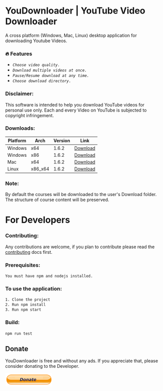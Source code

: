 # YouDownloader | YouTube Video Downloader

A cross platform (Windows, Mac, Linux) desktop application for downloading Youtube Videos.

### :fire: Features

- _`Choose video quality.`_
- _`Download multiple videos at once.`_
- _`Pause/Resume download at any time.`_
- _`Choose download directory.`_

### Disclaimer:

This software is intended to help you download YouTube videos for personal use only. Each and every Video on YouTube is subjected to copyright infringement.

### Downloads:

| Platform | Arch    | Version | Link                                                                                                                         |
| -------- | ------- | ------- | ---------------------------------------------------------------------------------------------------------------------------- |
| Windows  | x64     | 1.6.2   | [Download](https://github.com/FaisalUmair/udemy-downloader-gui/releases/download/v1.6.2/Udeler-Setup-1.6.2-windows-x64.exe)  |
| Windows  | x86     | 1.6.2   | [Download](https://github.com/FaisalUmair/udemy-downloader-gui/releases/download/v1.6.2/Udeler-Setup-1.6.2-windows-x86.exe)  |
| Mac      | x64     | 1.6.2   | [Download](https://github.com/FaisalUmair/udemy-downloader-gui/releases/download/v1.6.2/Udeler-1.6.2-mac.zip)                |
| Linux    | x86_x64 | 1.6.2   | [Download](https://github.com/FaisalUmair/udemy-downloader-gui/releases/download/v1.6.2/Udeler-1.6.2-linux-x86_x64.AppImage) |

### Note:

By default the courses will be downloaded to the user's Download folder. The structure of course content will be preserved.

# For Developers

### Contributing:

Any contributions are welcome, if you plan to contribute please read the [contributing](https://github.com/saurabhguptarock/YouDownloader/blob/master/CONTRIBUTING.md) docs first.

### Prerequisites:

```
You must have npm and nodejs installed.
```

### To use the application:

```
1. Clone the project
2. Run npm install
3. Run npm start
```

### Build:

```
npm run test
```

## Donate

YouDownloader is free and without any ads. If you appreciate that, please consider donating to the Developer.

[![Donate](https://raw.githubusercontent.com/saurabhguptarock/YouDownloader/master/app/images/donate.png)](https://www.paypal.me/saurabhguptasaverl)
